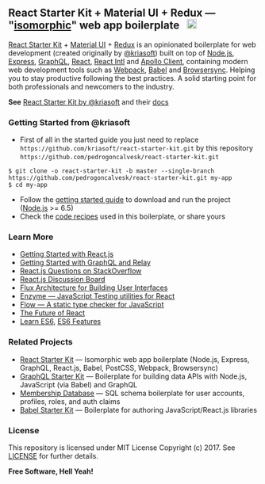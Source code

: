 ## React Starter Kit + Material UI + Redux — "[isomorphic](http://nerds.airbnb.com/isomorphic-javascript-future-web-apps/)" web app boilerplate &nbsp; <a href="https://github.com/pedrogoncalvesk/react-starter-kit/stargazers"><img src="https://img.shields.io/github/stars/pedrogoncalvesk/react-starter-kit.svg?style=social&label=Star&maxAge=3600" height="20"></a>

[React Starter Kit](https://www.reactstarterkit.com) + [Material UI](https://material-ui.com/) + [Redux](https://redux.js.org/) is an opinionated boilerplate for web development (created originally by [@kriasoft](https://github.com/kriasoft)) built on top of [Node.js](https://nodejs.org/),
[Express](http://expressjs.com/), [GraphQL](http://graphql.org/),
[React](https://facebook.github.io/react/), [React Intl](https://github.com/formatjs/react-intl) and [Apollo Client](https://www.apollographql.com/docs/react/api/apollo-client), containing modern web development
tools such as [Webpack](http://webpack.github.io/), [Babel](http://babeljs.io/)
and [Browsersync](http://www.browsersync.io/). Helping you to stay productive
following the best practices. A solid starting point for both professionals
and newcomers to the industry.

**See** [React Starter Kit by @kriasoft](https://github.com/kriasoft/react-starter-kit) and their
[docs](https://github.com/kriasoft/react-starter-kit/tree/master/docs) &nbsp;

### Getting Started from @kriasoft

- First of all in the started guide you just need to replace `https://github.com/kriasoft/react-starter-kit.git` by this repository `https://github.com/pedrogoncalvesk/react-starter-kit.git`

```shell
$ git clone -o react-starter-kit -b master --single-branch https://github.com/pedrogoncalvesk/react-starter-kit.git my-app
$ cd my-app
```

- Follow the [getting started guide](https://github.com/kriasoft/react-starter-kit/tree/master/docs/getting-started.md) to download and run the project
  ([Node.js](https://nodejs.org/) >= 6.5)
- Check the [code recipes](https://github.com/kriasoft/react-starter-kit/tree/master/docs/recipes) used in this boilerplate, or share yours

### Learn More

- [Getting Started with React.js](http://facebook.github.io/react/)
- [Getting Started with GraphQL and Relay](https://quip.com/oLxzA1gTsJsE)
- [React.js Questions on StackOverflow](http://stackoverflow.com/questions/tagged/reactjs)
- [React.js Discussion Board](https://discuss.reactjs.org/)
- [Flux Architecture for Building User Interfaces](http://facebook.github.io/flux/)
- [Enzyme — JavaScript Testing utilities for React](http://airbnb.io/enzyme/)
- [Flow — A static type checker for JavaScript](http://flowtype.org/)
- [The Future of React](https://github.com/reactjs/react-future)
- [Learn ES6](https://babeljs.io/docs/learn-es6/), [ES6 Features](https://github.com/lukehoban/es6features#readme)

### Related Projects

- [React Starter Kit](https://github.com/kriasoft/react-starter-kit) — Isomorphic web app boilerplate (Node.js, Express, GraphQL, React.js, Babel, PostCSS, Webpack, Browsersync)
- [GraphQL Starter Kit](https://github.com/kriasoft/graphql-starter-kit) — Boilerplate for building data APIs with Node.js, JavaScript (via Babel) and GraphQL
- [Membership Database](https://github.com/membership/membership.db) — SQL schema boilerplate for user accounts, profiles, roles, and auth claims
- [Babel Starter Kit](https://github.com/kriasoft/babel-starter-kit) — Boilerplate for authoring JavaScript/React.js libraries

### License

This repository is licensed under MIT License Copyright (c) 2017. See [LICENSE](https://github.com/pedrogoncalvesk/react-starter-kit/blob/master/LICENSE) for further details.

**Free Software, Hell Yeah!**

